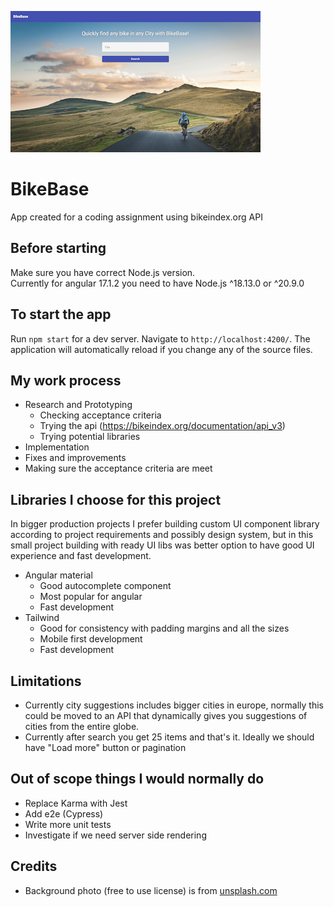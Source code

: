 ![bike base screenshot](screenshot.png)

# BikeBase

App created for a coding assignment using bikeindex.org API

## Before starting

Make sure you have correct Node.js version.  
Currently for angular 17.1.2 you need to have Node.js ^18.13.0 or ^20.9.0

## To start the app

Run `npm start` for a dev server. Navigate to `http://localhost:4200/`. The application will automatically reload if you change any of the source files.

## My work process

- Research and Prototyping
  - Checking acceptance criteria
  - Trying the api (https://bikeindex.org/documentation/api_v3)
  - Trying potential libraries
- Implementation
- Fixes and improvements
- Making sure the acceptance criteria are meet

## Libraries I choose for this project

In bigger production projects I prefer building custom UI component library according to project requirements and possibly design system, but in this small project building with ready UI libs was better option to have good UI experience and fast development.

- Angular material
  - Good autocomplete component
  - Most popular for angular
  - Fast development
- Tailwind
  - Good for consistency with padding margins and all the sizes
  - Mobile first development
  - Fast development

## Limitations

- Currently city suggestions includes bigger cities in europe, normally this could be moved to an API that dynamically gives you suggestions of cities from the entire globe.
- Currently after search you get 25 items and that's it. Ideally we should have "Load more" button or pagination

## Out of scope things I would normally do

- Replace Karma with Jest
- Add e2e (Cypress)
- Write more unit tests
- Investigate if we need server side rendering

## Credits

- Background photo (free to use license) is from [unsplash.com](https://unsplash.com/photos/person-cycling-on-road-distance-with-mountain-during-daytime-VfUN94cUy4o)
